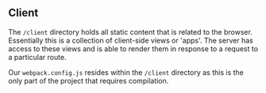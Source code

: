 ## Client

The `/client` directory holds all static content that is related to the browser. Essentially this is a collection of client-side views or 'apps'. The server has access to these views and is able to render them in response to a request to a particular route.

Our `webpack.config.js` resides within the `/client` directory as this is the only part of the project that requires compilation.

